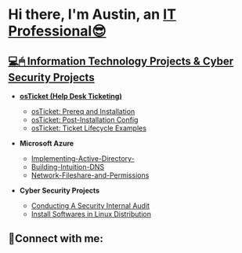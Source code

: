 <h1>Hi there, I'm Austin, an <a href="https://www.linkedin.com/in/austin-kittirath-43578a224/"</a>IT Professional😎 </h1>

<h2>💻🖱 Information Technology Projects & Cyber Security Projects </h2>

- <b>osTicket (Help Desk Ticketing)</b>
  - [osTicket: Prereq and Installation](https://github.com/Akittirath/osticket-Prereqs-Installation)
  - [osTicket: Post-Installation Config](https://github.com/Akittirath/oS-Ticket-Post-Installation-Config)
  - [osTicket: Ticket Lifecycle Examples](https://github.com/Akittirath/osTicket-Ticket-Lifecycle-Examples)
- <b>Microsoft Azure</b>
  - [Implementing-Active-Directory-](https://github.com/Akittirath/Implementing-Active-Directory-)
  - [Building-Intuition-DNS](https://github.com/Akittirath/Building-Intuition-DNS)
  - [Network-Fileshare-and-Permissions](https://github.com/Akittirath/Network-Fileshare-and-Permissions/blob/main/README.md)

- <b>Cyber Security Projects</b>
  - [Conducting A Security Internal Audit](https://github.com/Akittirath/Conducting-a-Security-Audit.git)
  - [Install Softwares in Linux Distribution](https://github.com/Akittirath/Install-Software-in-Linux-Distribution.git)

<h2>🤳Connect with me:</h2>

